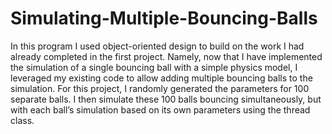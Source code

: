 # Simulating-Multiple-Bouncing-Balls
In this program I used object-oriented design to build on the work I had already completed in the first project. Namely, now that I have implemented the simulation of a single bouncing ball with a simple physics model, I leveraged my existing code to allow adding multiple bouncing balls to the simulation. For this project, I randomly generated the parameters for 100 separate balls. I then simulate these 100 balls bouncing simultaneously, but with each ball’s simulation based on its own parameters using the thread class.
